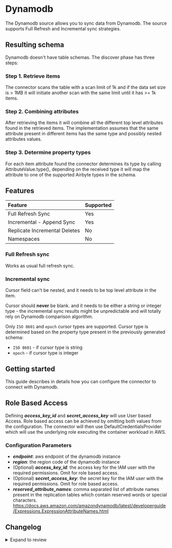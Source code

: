 # Dynamodb

The Dynamodb source allows you to sync data from Dynamodb. The source supports Full Refresh and
Incremental sync strategies.

## Resulting schema

Dynamodb doesn't have table schemas. The discover phase has three steps:

### Step 1. Retrieve items

The connector scans the table with a scan limit of 1k and if the data set size is > 1MB it will
initiate another scan with the same limit until it has >= 1k items.

### Step 2. Combining attributes

After retrieving the items it will combine all the different top level attributes found in the
retrieved items. The implementation assumes that the same attribute present in different items has
the same type and possibly nested attributes values.

### Step 3. Determine property types

For each item attribute found the connector determines its type by calling AttributeValue.type(),
depending on the received type it will map the attribute to one of the supported Airbyte types in
the schema.

## Features

| Feature                       | Supported |
| :---------------------------- | :-------- |
| Full Refresh Sync             | Yes       |
| Incremental - Append Sync     | Yes       |
| Replicate Incremental Deletes | No        |
| Namespaces                    | No        |

### Full Refresh sync

Works as usual full refresh sync.

### Incremental sync

Cursor field can't be nested, and it needs to be top level attribute in the item.

Cursor should **never** be blank. and it needs to be either a string or integer type - the
incremental sync results might be unpredictable and will totally rely on Dynamodb comparison
algorithm.

Only `ISO 8601` and `epoch` cursor types are supported. Cursor type is determined based on the
property type present in the previously generated schema:

- `ISO 8601` - if cursor type is string
- `epoch` - if cursor type is integer

## Getting started

This guide describes in details how you can configure the connector to connect with Dynamodb.

## Role Based Access

Defining **_access_key_id_** and **_secret_access_key_** will use User based Access. Role based access can be achieved
by omitting both values from the configuration. The connector will then use DefaultCredentialsProvider which will use
the underlying role executing the container workload in AWS.

### Сonfiguration Parameters

- **_endpoint_**: aws endpoint of the dynamodb instance
- **_region_**: the region code of the dynamodb instance
- (Optional) **_access_key_id_**: the access key for the IAM user with the required permissions. Omit for role based access.
- (Optional) **_secret_access_key_**: the secret key for the IAM user with the required permissions. Omit for role based access.
- **_reserved_attribute_names_**: comma separated list of attribute names present in the replication
  tables which contain reserved words or special characters.
  https://docs.aws.amazon.com/amazondynamodb/latest/developerguide/Expressions.ExpressionAttributeNames.html

## Changelog

<details>
  <summary>Expand to review</summary>

| Version | Date       | Pull Request                                              | Subject                                                              |
| :------ | :--------- | :-------------------------------------------------------- | :------------------------------------------------------------------- |
| 0.3.4 | 2024-07-23 | [*PR_NUMBER_PLACEHOLDER*](https://github.com/airbytehq/airbyte/pull/*PR_NUMBER_PLACEHOLDER*) | fix primary key fetching |
| 0.3.3 | 2024-07-22 | [*PR_NUMBER_PLACEHOLDER*](https://github.com/airbytehq/airbyte/pull/*PR_NUMBER_PLACEHOLDER*) | fix primary key fetching |
| 0.3.2 | 2024-05-01 | [27045](https://github.com/airbytehq/airbyte/pull/27045) | Fix missing scan permissions |
| 0.3.1 | 2024-05-01 | [31935](https://github.com/airbytehq/airbyte/pull/31935) | Fix list more than 100 tables |
| 0.3.0 | 2024-04-24 | [37530](https://github.com/airbytehq/airbyte/pull/37530) | Allow role based access |
| 0.2.3 | 2024-02-13 | [35232](https://github.com/airbytehq/airbyte/pull/35232) | Adopt CDK 0.20.4 |
| 0.2.2 | 2024-01-24 | [34453](https://github.com/airbytehq/airbyte/pull/34453) | bump CDK version |
| 0.2.1   | 2024-01-03 | [#33924](https://github.com/airbytehq/airbyte/pull/33924) | Add new ap-southeast-3 AWS region                                    |
| 0.2.0   | 18-12-2023 | https://github.com/airbytehq/airbyte/pull/33485           | Remove LEGACY state                                                  |
| 0.1.2   | 01-19-2023 | https://github.com/airbytehq/airbyte/pull/20172           | Fix reserved words in projection expression & make them configurable |
| 0.1.1   | 02-09-2023 | https://github.com/airbytehq/airbyte/pull/22682           | Fix build                                                            |
| 0.1.0   | 11-14-2022 | https://github.com/airbytehq/airbyte/pull/18750           | Initial version                                                      |

</details>

